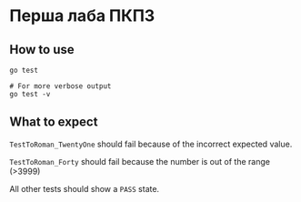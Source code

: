 # Перша лаба ПКПЗ

## How to use

```shell
go test
```

```shell
# For more verbose output
go test -v
```

## What to expect

`TestToRoman_TwentyOne` should fail because of the incorrect expected value.

`TestToRoman_Forty` should fail because the number is out of the range (>3999)

All other tests should show a `PASS` state.
